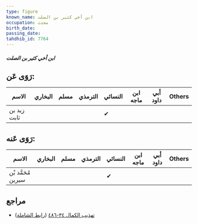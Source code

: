 ```yaml
---
type: figure
known_name: ابن أخي كثير بن الصلت
occupation: محدث
birth_date:
passing_date:
tahdhib_id: 7764
---
```

##### ابن أخي كثير بن الصلت

## رَوَى عَن:
| الاسم       | البخاري | مسلم | الترمذي | النسائي | ابن ماجه | أبي داود | Others |
| ----------- | ------- | ---- | ------- | ------- | -------- | -------- | ------ |
| زيد بن ثابت |         |      |         | ✔       |          |          |        |
## رَوَى عَنه:
| الاسم              | البخاري | مسلم | الترمذي | النسائي | ابن ماجه | أبي داود | Others |
| ------------------ | ------- | ---- | ------- | ------- | -------- | -------- | ------ |
| مُحَمَّد بْن سيرين |         |      |         | ✔       |          |          |        |
## مراجع
- [تهذيب الكمال ٣٤-٤٨٦](obsidian://open?vault=Tahdhib-al-Kamal&file=Figures/٧٧٦٤-ابن%20أخي%20كثير%20بن%20الصلت) ([رابط الشاملة](https://shamela.ws/book/3722/18603))
